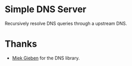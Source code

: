 # Simple DNS Server

Recursively resolve DNS queries through a upstream DNS.

# Thanks

- [Miek Gieben](https://github.com/miekg/dns) for the DNS library.